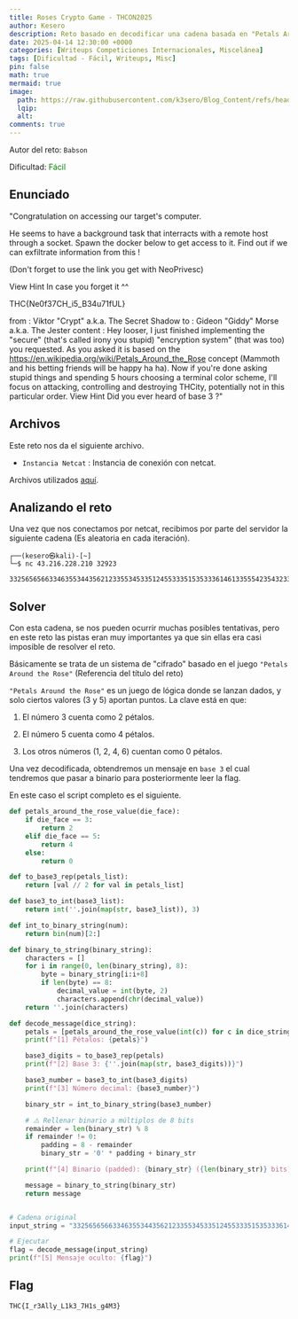 ```yaml
---
title: Roses Crypto Game - THCON2025
author: Kesero
description: Reto basado en decodificar una cadena basada en "Petals Around the Rose" y posteriormente en base 3
date: 2025-04-14 12:30:00 +0000
categories: [Writeups Competiciones Internacionales, Miscelánea]
tags: [Dificultad - Fácil, Writeups, Misc]
pin: false
math: true
mermaid: true
image:
  path: https://raw.githubusercontent.com/k3sero/Blog_Content/refs/heads/main/Competiciones_Internacionales_Writeups/2025/THCON2025/misc/Roses%20Crypto%20Game/img/prompt.png
  lqip: 
  alt: 
comments: true
---
```


Autor del reto: `Babson`

Dificultad: <font color=green>Fácil</font>

## Enunciado

"Congratulation on accessing our target's computer.

He seems to have a background task that interracts with a remote host through a socket. Spawn the docker below to get access to it. Find out if we can exfiltrate information from this !

(Don't forget to use the link you get with NeoPrivesc)

View Hint
In case you forget it ^^

THC{Ne0f37CH_i5_B34u71fUL}

from : Viktor "Crypt" a.k.a. The Secret Shadow
to : Gideon "Giddy" Morse a.k.a. The Jester 
content :
Hey looser,
I just finished implementing the "secure" (that's called irony you stupid) "encryption system" (that was too) you requested. As you asked it is based on the https://en.wikipedia.org/wiki/Petals_Around_the_Rose concept (Mammoth and his betting friends will be happy ha ha). Now if you're done asking stupid things and spending 5 hours choosing a terminal color scheme, I'll focus on attacking, controlling and destroying THCity, potentially not in this particular order.
View Hint
Did you ever heard of base 3 ?"

## Archivos

Este reto nos da el siguiente archivo.

- `Instancia Netcat` : Instancia de conexión con netcat.

Archivos utilizados [aquí](https://github.com/k3sero/Blog_Content/tree/main/Competiciones_Internacionales_Writeups/2025/THCON2025/misc/Roses%20Crypto%20Game/img).

## Analizando el reto

Una vez que nos conectamos por netcat, recibimos por parte del servidor la siguiente cadena (Es aleatoria en cada iteración).

    ┌──(kesero㉿kali)-[~]
    └─$ nc 43.216.228.210 32923

    332565656633463553443562123355345335124553335153533361461335554235432333433655553433535565355315145355336333333622345132555545316133135455335


## Solver

Con esta cadena, se nos pueden ocurrir muchas posibles tentativas, pero en este reto las pistas eran muy importantes ya que sin ellas era casi imposible de resolver el reto.

Básicamente se trata de un sistema de "cifrado" basado en el juego `"Petals Around the Rose"` (Referencia del título del reto)

`"Petals Around the Rose"` es un juego de lógica donde se lanzan dados, y solo ciertos valores (3 y 5) aportan puntos. La clave está en que:

1. El número 3 cuenta como 2 pétalos.

2. El número 5 cuenta como 4 pétalos.

3. Los otros números (1, 2, 4, 6) cuentan como 0 pétalos.

Una vez decodificada, obtendremos un mensaje en `base 3` el cual tendremos que pasar a binario para posteriormente leer la flag.

En este caso el script completo es el siguiente.

```py
def petals_around_the_rose_value(die_face):
    if die_face == 3:
        return 2
    elif die_face == 5:
        return 4
    else:
        return 0

def to_base3_rep(petals_list):
    return [val // 2 for val in petals_list]

def base3_to_int(base3_list):
    return int(''.join(map(str, base3_list)), 3)

def int_to_binary_string(num):
    return bin(num)[2:]

def binary_to_string(binary_string):
    characters = []
    for i in range(0, len(binary_string), 8):
        byte = binary_string[i:i+8]
        if len(byte) == 8:
            decimal_value = int(byte, 2)
            characters.append(chr(decimal_value))
    return ''.join(characters)

def decode_message(dice_string):
    petals = [petals_around_the_rose_value(int(c)) for c in dice_string.strip()]
    print(f"[1] Pétalos: {petals}")

    base3_digits = to_base3_rep(petals)
    print(f"[2] Base 3: {''.join(map(str, base3_digits))}")

    base3_number = base3_to_int(base3_digits)
    print(f"[3] Número decimal: {base3_number}")

    binary_str = int_to_binary_string(base3_number)

    # ⚠️ Rellenar binario a múltiplos de 8 bits
    remainder = len(binary_str) % 8
    if remainder != 0:
        padding = 8 - remainder
        binary_str = '0' * padding + binary_str

    print(f"[4] Binario (padded): {binary_str} ({len(binary_str)} bits)")

    message = binary_to_string(binary_str)
    return message


# Cadena original
input_string = "332565656633463553443562123355345335124553335153533361461335554235432333433655553433535565355315145355336333333622345132555545316133135455335"

# Ejecutar
flag = decode_message(input_string)
print(f"[5] Mensaje oculto: {flag}")

```

## Flag
`THC{I_r3Ally_L1k3_7H1s_g4M3}`